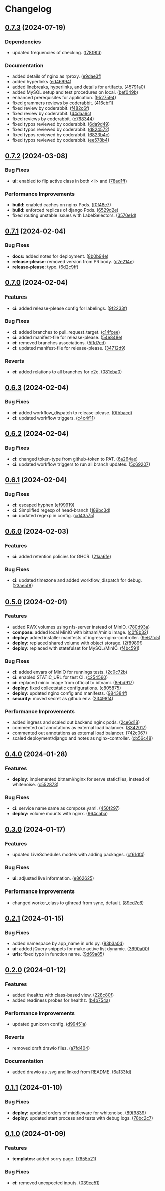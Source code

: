 # Changelog

## [0.7.3](https://github.com/hwakabh/bennu-official/compare/v0.7.2...v0.7.3) (2024-07-19)


### Dependencies

* updated frequencies of checking. ([f78f9fd](https://github.com/hwakabh/bennu-official/commit/f78f9fd7da05e11e54e063c8d6e9729862f10a95))


### Documentation

* added details of nginx as rproxy. ([e9dae3f](https://github.com/hwakabh/bennu-official/commit/e9dae3f189227533bc1beef6f607bb97f95c0e3d))
* added hyperlinks ([ed46994](https://github.com/hwakabh/bennu-official/commit/ed46994afd4e69607d64cbdbdf1c613ed44bdd7e))
* added linebreaks, hyperlinks, and details for artifacts. ([45791a0](https://github.com/hwakabh/bennu-official/commit/45791a0b98d84b34f4898feaa7f0169666e413b8))
* added MySQL setup and test procedures on local. ([bef049b](https://github.com/hwakabh/bennu-official/commit/bef049b91a289b270be627c97b8db761ecd23b7b))
* enhanced prerequisites for application. ([9527594](https://github.com/hwakabh/bennu-official/commit/95275942ab8d27e78085bb20903a7f0640f30299))
* fixed grammers reviews by coderabbit. ([416cbf1](https://github.com/hwakabh/bennu-official/commit/416cbf1987c6b5537426826c32be0c27842049e7))
* fixed review by coderabbit. ([f482c6f](https://github.com/hwakabh/bennu-official/commit/f482c6f229675cd877141c4dae39c069c99a0c63))
* fixed review by coderabbit. ([44daa6c](https://github.com/hwakabh/bennu-official/commit/44daa6c988e51dd7e9b3fa18a3599b4b37386310))
* fixed reviews by coderabbit. ([c768344](https://github.com/hwakabh/bennu-official/commit/c7683446ad7d3b5747d9911700227a354372a990))
* fixed typos reviewed by coderabbit. ([6da9d49](https://github.com/hwakabh/bennu-official/commit/6da9d499a02de06399f47a3649a9f47b374f1292))
* fixed typos reviewed by coderabbit. ([d824572](https://github.com/hwakabh/bennu-official/commit/d8245721c3fdde0ebff57c20881562cb3a8f2464))
* fixed typos reviewed by coderabbit. ([6823b4c](https://github.com/hwakabh/bennu-official/commit/6823b4cb8ac452dbbe1b6f7edf1b7407c0b517cf))
* fixed typos reviewed by coderabbit. ([ee578b4](https://github.com/hwakabh/bennu-official/commit/ee578b47a8bdb36000fc7bad86a9d3178eb2d914))

## [0.7.2](https://github.com/hwakabh/bennu-official/compare/v0.7.1...v0.7.2) (2024-03-08)


### Bug Fixes

* **ui:** enabled to flip active class in both &lt;li&gt; and <a> ([78ad1ff](https://github.com/hwakabh/bennu-official/commit/78ad1ff127c410b5759cf86e559e2def6b245a61))


### Performance Improvements

* **build:** enabled caches on nginx Pods. ([f0f48e7](https://github.com/hwakabh/bennu-official/commit/f0f48e7bbd19233f1cf79350dc61265c9878a73b))
* **build:** enforced replicas of django Pods. ([6529d2e](https://github.com/hwakabh/bennu-official/commit/6529d2ecc566857269e71c43fb43c7b104f1c8af))
* fixed routing unstable issues with LabelSelectors. ([3570e1d](https://github.com/hwakabh/bennu-official/commit/3570e1d5bc328435b94531aa381d98ccdc6e5cf7))

## [0.7.1](https://github.com/hwakabh/bennu-official/compare/v0.7.0...v0.7.1) (2024-02-04)


### Bug Fixes

* **docs:** added notes for deployment. ([8b0b94e](https://github.com/hwakabh/bennu-official/commit/8b0b94e8208e55cf27c70c67ec6e109992425931))
* **release-please:** removed version from PR body. ([c2e214e](https://github.com/hwakabh/bennu-official/commit/c2e214ee82a646f57f9933a669fbb9f945e5b147))
* **release-please:** typo. ([6d2c9ff](https://github.com/hwakabh/bennu-official/commit/6d2c9ffeb515770dce7b64fb4664cb1a54a3d2c6))

## [0.7.0](https://github.com/hwakabh/bennu-official/compare/v0.6.3...v0.7.0) (2024-02-04)


### Features

* **ci:** added release-please config for labelings. ([9f2233f](https://github.com/hwakabh/bennu-official/commit/9f2233fa16791177a2ac393b7159f0073f27c6d2))


### Bug Fixes

* **ci:** added branches to pull_request_target. ([c14fcee](https://github.com/hwakabh/bennu-official/commit/c14fceee680131900775af218a90f2a92e81c485))
* **ci:** added manifest-file for release-please. ([54e848e](https://github.com/hwakabh/bennu-official/commit/54e848ee3897f1417c1df28da57c8c43da7b3e14))
* **ci:** removed branches associations. ([5ffd7ed](https://github.com/hwakabh/bennu-official/commit/5ffd7edcf04540e12c5b041cbba23cf0c3654b4b))
* **ci:** updated manifest-file for release-please. ([34712d9](https://github.com/hwakabh/bennu-official/commit/34712d96463b27704d7c57a7630c8bf9891a8f7e))


### Reverts

* **ci:** added relations to all branches for e2e. ([081eba0](https://github.com/hwakabh/bennu-official/commit/081eba0966a945bcf113c9ae81a72c8bce02eb4a))

## [0.6.3](https://github.com/hwakabh/bennu-official/compare/v0.6.2...v0.6.3) (2024-02-04)


### Bug Fixes

* **ci:** added workflow_dispatch to release-please. ([0fbbacd](https://github.com/hwakabh/bennu-official/commit/0fbbacd3638e1127f2044a04dbef20eb89cd18ec))
* **ci:** updated workflow triggers. ([c4c4f11](https://github.com/hwakabh/bennu-official/commit/c4c4f11a4c53d54fc35dd156cab3386c1e6fe96a))

## [0.6.2](https://github.com/hwakabh/bennu-official/compare/v0.6.1...v0.6.2) (2024-02-04)


### Bug Fixes

* **ci:** changed token-type from github-token to PAT. ([6a264ae](https://github.com/hwakabh/bennu-official/commit/6a264ae829aae6d966919c1c2f612bab36efd025))
* **ci:** updated workflow triggers to run all branch updates. ([5c69207](https://github.com/hwakabh/bennu-official/commit/5c692073240d1134a417f9c46df8d2b34449bde0))

## [0.6.1](https://github.com/hwakabh/bennu-official/compare/v0.6.0...v0.6.1) (2024-02-04)


### Bug Fixes

* **ci:** escaped hyphen ([ef99919](https://github.com/hwakabh/bennu-official/commit/ef999192286a860d5bef27f8f0222b77061f68b0))
* **ci:** Simplified regexp of head-branch ([189bc3d](https://github.com/hwakabh/bennu-official/commit/189bc3d2e247560c9bda2350385e44425a1feb6b))
* **ci:** updated regexp in config. ([cd43a75](https://github.com/hwakabh/bennu-official/commit/cd43a75ee240d9f04596904e62183d572299ff2d))

## [0.6.0](https://github.com/hwakabh/bennu-official/compare/v0.5.0...v0.6.0) (2024-02-03)


### Features

* **ci:** added retention policies for GHCR. ([21aa6fe](https://github.com/hwakabh/bennu-official/commit/21aa6fe8ebb82f1966ade27c3358fb5a94791024))


### Bug Fixes

* **ci:** updated timezone and added workflow_dispatch for debug. ([23ae5f8](https://github.com/hwakabh/bennu-official/commit/23ae5f8f3b5c6d64c75d60971206646fc1e3fb71))

## [0.5.0](https://github.com/hwakabh/bennu-official/compare/v0.4.0...v0.5.0) (2024-02-01)


### Features

* added RWX volumes using nfs-server instead of MinIO. ([780d93a](https://github.com/hwakabh/bennu-official/commit/780d93af1f45e695d5d1279044bfb52728eb53cd))
* **compose:** added local MinIO with bitnami/minio image. ([c0f8b32](https://github.com/hwakabh/bennu-official/commit/c0f8b32a0e4dce99f7711338e21733d425cb920c))
* **deploy:** added installer manifests of ingress-nginx-controller. ([9e67fc5](https://github.com/hwakabh/bennu-official/commit/9e67fc574cae88d9487595c58e5db3560f25d6e0))
* **deploy:** replaced shared volume with object storage. ([2f8989f](https://github.com/hwakabh/bennu-official/commit/2f8989f31514a34440e7366b068fd170fdceecdb))
* **deploy:** replaced with statefulset for MySQL/MinIO. ([f4bc591](https://github.com/hwakabh/bennu-official/commit/f4bc59196f0dc34967411963cd38651bffb43295))


### Bug Fixes

* **ci:** added envars of MinIO for runnings tests. ([2c0c72b](https://github.com/hwakabh/bennu-official/commit/2c0c72b7c34b18bd1acf123e24f11df250144345))
* **ci:** enabled STATIC_URL for test CI. ([c254560](https://github.com/hwakabh/bennu-official/commit/c254560530d834d397de0e42571a3decc20ff647))
* **ci:** replaced minio image from official to bitnami. ([8ebd917](https://github.com/hwakabh/bennu-official/commit/8ebd917927102afc4f9c47583d3b1c477186e692))
* **deploy:** fixed collectstatic configurations. ([c805875](https://github.com/hwakabh/bennu-official/commit/c805875d2a7b307933bb6ddd2ae320fb42289687))
* **deploy:** updated nginx config and manifests. ([984384f](https://github.com/hwakabh/bennu-official/commit/984384f78d0548e12e9a109cc90123a0ea5f288e))
* **security:** moved secret as github env. ([23498f4](https://github.com/hwakabh/bennu-official/commit/23498f43321e46d867c3bc1177625dd55a11bca5))


### Performance Improvements

* added ingress and scaled out backend nginx pods. ([2ce6d18](https://github.com/hwakabh/bennu-official/commit/2ce6d185ccf52abb97fafe1bba0b48e316b17e6d))
* commented out annotations as external load balancer. ([8342017](https://github.com/hwakabh/bennu-official/commit/8342017ad9d2dc2119075b9ea846aeb72d7e8068))
* commented out annotations as external load balancer. ([742c067](https://github.com/hwakabh/bennu-official/commit/742c067b13bd063f7a709cf3c714c5aef9a57640))
* scaled deployment/django and notes as nginx-controller. ([cb56c48](https://github.com/hwakabh/bennu-official/commit/cb56c48688a414bada569fe0792497155591a936))

## [0.4.0](https://github.com/hwakabh/bennu-official/compare/v0.3.0...v0.4.0) (2024-01-28)


### Features

* **deploy:** implemented bitnami/nginx for serve staticfiles, instead of whitenoise. ([c552873](https://github.com/hwakabh/bennu-official/commit/c5528731429910b1e244626f7c9906a272a389ea))


### Bug Fixes

* **ci:** service name same as compose.yaml. ([450f297](https://github.com/hwakabh/bennu-official/commit/450f2973419a29f177f117a3949d54981dfc7bdf))
* **deploy:** volume mounts with nginx. ([964caba](https://github.com/hwakabh/bennu-official/commit/964caba7a0e48079e34c53fde30bbf32b80b6409))

## [0.3.0](https://github.com/hwakabh/bennu-official/compare/v0.2.1...v0.3.0) (2024-01-17)


### Features

* updated LiveSchedules models with adding packages. ([cf61df4](https://github.com/hwakabh/bennu-official/commit/cf61df47acc4280a26797318467a0197f8feafc1))


### Bug Fixes

* **ui:** adjusted live information. ([e862625](https://github.com/hwakabh/bennu-official/commit/e8626252d2779d8ca22f115daddab368fa0e60e7))


### Performance Improvements

* changed worker_class to gthread from sync, default. ([89cd7c6](https://github.com/hwakabh/bennu-official/commit/89cd7c6f11dc99254d0906bb856f15e532e0a21e))

## [0.2.1](https://github.com/hwakabh/bennu-official/compare/v0.2.0...v0.2.1) (2024-01-15)


### Bug Fixes

* added namespace by app_name in urls.py. ([83b3a0d](https://github.com/hwakabh/bennu-official/commit/83b3a0d1bbfcb95280794384529f13e561d84620))
* **ui:** added jQuery snippets for make active list dynamic. ([3690a00](https://github.com/hwakabh/bennu-official/commit/3690a0079e7aab16d41386a18bc569503aaec168))
* **urls:** fixed typo in function name. ([9d69a85](https://github.com/hwakabh/bennu-official/commit/9d69a8520ecb9f03e0b6fe491e492e28756660c1))

## [0.2.0](https://github.com/hwakabh/bennu-official/compare/v0.1.1...v0.2.0) (2024-01-12)


### Features

* added /healthz with class-based view. ([228c80f](https://github.com/hwakabh/bennu-official/commit/228c80f419e6f3f1ec9bafe3a8949af00c37241a))
* added readiness probes for healthz. ([b4b754a](https://github.com/hwakabh/bennu-official/commit/b4b754a482af1eae7d34d936b42236627aa59f31))


### Performance Improvements

* updated gunicorn config. ([d99451a](https://github.com/hwakabh/bennu-official/commit/d99451ada650e79e643fce8a59601f22afaf2945))


### Reverts

* removed draft drawio files. ([a7fd404](https://github.com/hwakabh/bennu-official/commit/a7fd4046a97c13d0abd20b4792358d4da165a2a5))


### Documentation

* added drawio as .svg and linked from README. ([6a133fd](https://github.com/hwakabh/bennu-official/commit/6a133fdfcfe2ae4422af84d2fcdb70b7725b28e0))

## [0.1.1](https://github.com/hwakabh/bennu-official/compare/v0.1.0...v0.1.1) (2024-01-10)


### Bug Fixes

* **deploy:** updated orders of middleware for whitenoise. ([89f9839](https://github.com/hwakabh/bennu-official/commit/89f983934f3bf6cf8458695ca99602e44e7434f8))
* **deploy:** updated start process and tests with debug logs. ([78bc2c7](https://github.com/hwakabh/bennu-official/commit/78bc2c7c8ffc136fecbcc03b3c2acaea2bf9f1ff))

## [0.1.0](https://github.com/hwakabh/bennu-official/compare/v0.0.2...v0.1.0) (2024-01-09)


### Features

* **templates:** added sorry page. ([7655b21](https://github.com/hwakabh/bennu-official/commit/7655b2132ba51fa6bb1159abe06ba3a64da71484))


### Bug Fixes

* **ci:** removed unexpected inputs. ([039cc51](https://github.com/hwakabh/bennu-official/commit/039cc51f936d54572e690f07a41e9436837427ba))
